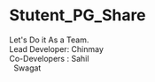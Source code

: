 # Stutent_PG_Share
Let's Do it As a Team.
<br>
Lead Developer: Chinmay<br>
Co-Developers : Sahil<br> &nbsp; Swagat

